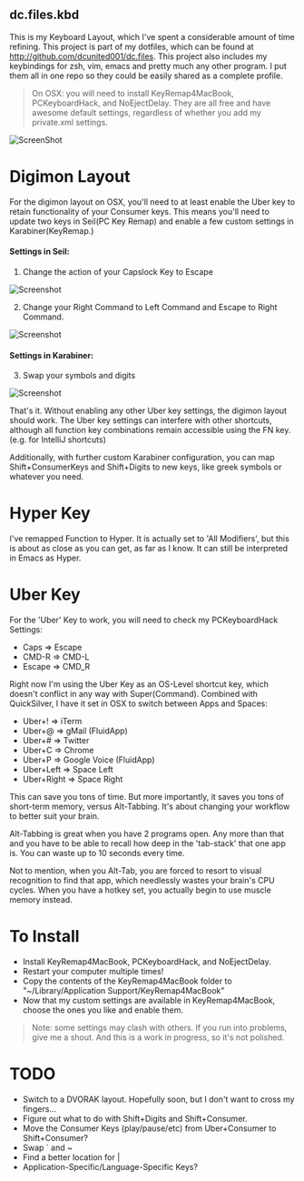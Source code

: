 dc.files.kbd
------------

This is my Keyboard Layout, which I've spent a considerable amount of time refining.
This project is part of my dotfiles, which can be found at http://github.com/dcunited001/dc.files.
This project also includes my keybindings for zsh, vim, emacs and pretty much any other program.
I put them all in one repo so they could be easily shared as a complete profile.

> On OSX: you will need to install KeyRemap4MacBook, PCKeyboardHack, and NoEjectDelay.
> They are all free and have awesome default settings, regardless of whether you add my private.xml settings.

![ScreenShot](https://raw.github.com/dcunited001/dc.files.kbd/master/dc-keyboard.jpg)

Digimon Layout
=========

For the digimon layout on OSX, you'll need to at least enable the Uber key to
retain functionality of your Consumer keys.  This means you'll need to
update two keys in Seil(PC Key Remap) and enable a few custom settings
in Karabiner(KeyRemap.)

#### Settings in Seil:

1) Change the action of your Capslock Key to Escape 

![Screenshot](https://raw.github.com/dcunited001/dc.files.kbd/master/seil_settings1.png)

2) Change your Right Command to Left Command and Escape to Right
Command.

![Screenshot](https://raw.github.com/dcunited001/dc.files.kbd/master/seil_settings2.png)

#### Settings in Karabiner:

3) Swap your symbols and digits

![Screenshot](https://raw.github.com/dcunited001/dc.files.kbd/master/karabiner_settings.png)

That's it.  Without enabling any other Uber key settings, the digimon
layout should work.  The Uber key settings can interfere with other
shortcuts, although all function key combinations remain accessible
using the FN key. (e.g. for IntelliJ shortcuts)

Additionally, with further custom Karabiner configuration, you can map
Shift+ConsumerKeys and Shift+Digits to new keys, like greek symbols or
whatever you need.

Hyper Key
=========

I've remapped Function to Hyper.  It is actually set to 'All Modifiers', but this
is about as close as you can get, as far as I know.  It can still be interpreted in
Emacs as Hyper.

Uber Key
========

For the 'Uber' Key to work, you will need to check my PCKeyboardHack Settings:

- Caps => Escape
- CMD-R => CMD-L
- Escape => CMD_R

Right now I'm using the Uber Key as an OS-Level shortcut key, which doesn't conflict in any way with Super(Command).  Combined with QuickSilver, I have it set in OSX to switch between Apps and Spaces:

- Uber+! => iTerm
- Uber+@ => gMail (FluidApp)
- Uber+# => Twitter
- Uber+C => Chrome
- Uber+P => Google Voice (FluidApp)
- Uber+Left => Space Left
- Uber+Right => Space Right

This can save you tons of time.  But more importantly, it saves you tons of short-term memory, versus Alt-Tabbing.  It's about changing your workflow to better suit your brain.

Alt-Tabbing is great when you have 2 programs open.  Any more than that and you have to be able to recall how deep in the 'tab-stack' that one app is.  You can waste up to 10 seconds every time.

Not to mention, when you Alt-Tab, you are forced to resort to visual recognition to find that app, which needlessly wastes your brain's CPU cycles.  When you have a hotkey set, you actually begin to use muscle memory instead.

To Install
==========

- Install KeyRemap4MacBook, PCKeyboardHack, and NoEjectDelay.
- Restart your computer multiple times!
- Copy the contents of the KeyRemap4MacBook folder to "~/Library/Application Support/KeyRemap4MacBook"
- Now that my custom settings are available in KeyRemap4MacBook, choose the ones you like and enable them.

> Note: some settings may clash with others.  If you run into problems, give me a shout.  And this is a work in progress, so it's not polished.

TODO
======

- Switch to a DVORAK layout.  Hopefully soon, but I don't want to cross my fingers...
- Figure out what to do with Shift+Digits and Shift+Consumer.
- Move the Consumer Keys (play/pause/etc) from Uber+Consumer to Shift+Consumer?
- Swap ` and ~
- Find a better location for |
- Application-Specific/Language-Specific Keys?
